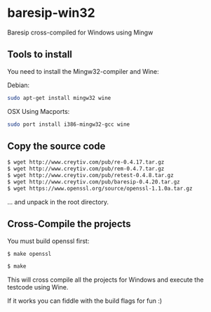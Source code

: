 # baresip-win32
Baresip cross-compiled for Windows using Mingw


## Tools to install

You need to install the Mingw32-compiler and Wine:

Debian:

```bash
sudo apt-get install mingw32 wine
```

OSX Using Macports:

```bash
sudo port install i386-mingw32-gcc wine
```

## Copy the source code

```bash
$ wget http://www.creytiv.com/pub/re-0.4.17.tar.gz
$ wget http://www.creytiv.com/pub/rem-0.4.7.tar.gz
$ wget http://www.creytiv.com/pub/retest-0.4.8.tar.gz
$ wget http://www.creytiv.com/pub/baresip-0.4.20.tar.gz
$ wget https://www.openssl.org/source/openssl-1.1.0a.tar.gz
```

... and unpack in the root directory.


## Cross-Compile the projects

You must build openssl first:

```bash
$ make openssl
```

```bash
$ make
```

This will cross compile all the projects for Windows and execute
the testcode using Wine.

If it works you can fiddle with the build flags for fun :)

